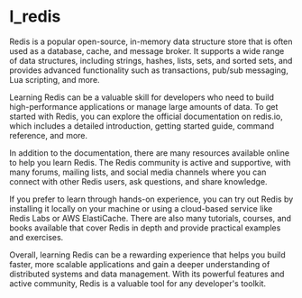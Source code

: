 # l_redis
Redis is a popular open-source, in-memory data structure store that is often used as a database, cache, and message broker. It supports a wide range of data structures, including strings, hashes, lists, sets, and sorted sets, and provides advanced functionality such as transactions, pub/sub messaging, Lua scripting, and more.

Learning Redis can be a valuable skill for developers who need to build high-performance applications or manage large amounts of data. To get started with Redis, you can explore the official documentation on redis.io, which includes a detailed introduction, getting started guide, command reference, and more.

In addition to the documentation, there are many resources available online to help you learn Redis. The Redis community is active and supportive, with many forums, mailing lists, and social media channels where you can connect with other Redis users, ask questions, and share knowledge.

If you prefer to learn through hands-on experience, you can try out Redis by installing it locally on your machine or using a cloud-based service like Redis Labs or AWS ElastiCache. There are also many tutorials, courses, and books available that cover Redis in depth and provide practical examples and exercises.

Overall, learning Redis can be a rewarding experience that helps you build faster, more scalable applications and gain a deeper understanding of distributed systems and data management. With its powerful features and active community, Redis is a valuable tool for any developer's toolkit.
